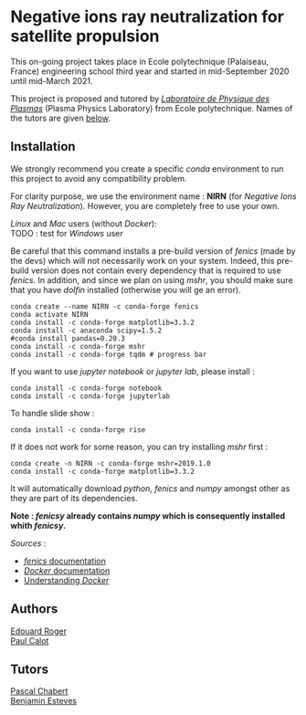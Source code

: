 # Negative ions ray neutralization for satellite propulsion

This on-going project takes place in Ecole polytechnique (Palaiseau, France) engineering school third year and started in mid-September 2020 until mid-March 2021.

This project is proposed and tutored by [*Laboratoire de Physique des Plasmas*](https://www.lpp.polytechnique.fr/?lang=fr) (Plasma Physics Laboratory) from Ecole polytechnique. Names of the tutors are given [below](#tutors).

## Installation

We strongly recommend you create a specific *conda* environment to run this project to avoid any compatibility problem.

For clarity purpose, we use the environment name : **NIRN** (for *Negative Ions Ray Neutralization*). However, you are completely free to use your own.


*Linux* and *Mac* users (without *Docker*):
<br>
TODO : test for *Windows* user

Be careful that this command installs a pre-build version of *fenics* (made by the devs) which will not necessarily work on your system. Indeed, this pre-build version does not contain every dependency that is required to use *fenics*. In addition, and since we plan on using *mshr*, you should make sure that you have *dolfin* installed (otherwise you will ge an error).
```shell
conda create --name NIRN -c conda-forge fenics
conda activate NIRN
conda install -c conda-forge matplotlib=3.3.2
conda install -c anaconda scipy=1.5.2 
#conda install pandas=0.20.3
conda install -c conda-forge mshr
conda install -c conda-forge tqdm # progress bar
```

If you want to use *jupyter notebook* or *jupyter lab*, please install : 
```shell
conda install -c conda-forge notebook
conda install -c conda-forge jupyterlab
```

To handle slide show :
```shell
conda install -c conda-forge rise
```

If it does not work for some reason, you can try installing *mshr* first : 
```
conda create -n NIRN -c conda-forge mshr=2019.1.0
conda install -c conda-forge matplotlib=3.3.2
```
It will automatically download *python*, *fenics* and *numpy* amongst other as they are part of its dependencies.

**Note : *fenicsy* already contains *numpy* which is consequently installed whith *fenicsy*.**

*Sources* : 
* [*fenics* documentation](https://fenicsproject.org/documentation/)
* [*Docker* documentation](https://www.docker.com/)
* [Understanding *Docker*](http://www.science.smith.edu/dftwiki/index.php/Tutorial:_Docker_Anaconda_Python_--_1)

## Authors 

[Edouard Roger](https://www.linkedin.com/in/edouard-roger-a03536194/)
<br>
[Paul Calot](https://www.linkedin.com/in/paul-calot-43549814b/)

## Tutors <a name="tutors"></a>

[Pascal Chabert](https://www.lpp.polytechnique.fr/-Pascal-Chabert-128-?lang=fr)
<br>
[Benjamin Esteves](https://www.linkedin.com/in/benjamin-esteves-9a1234157/?originalSubdomain=fr)

